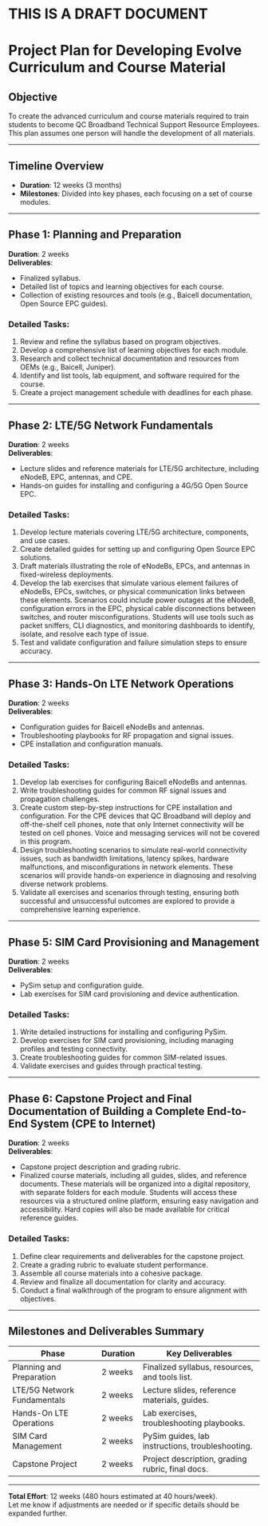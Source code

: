 # THIS IS A DRAFT DOCUMENT 

# **Project Plan for Developing Evolve Curriculum and Course Material**

## Objective
To create the advanced curriculum and course materials required to train students to become QC Broadband Technical Support Resource Employees. This plan assumes one person will handle the development of all materials.

---

## Timeline Overview

- **Duration**: 12 weeks (3 months)
- **Milestones**: Divided into key phases, each focusing on a set of course modules.

---

## **Phase 1: Planning and Preparation**

**Duration**: 2 weeks  
**Deliverables**:

- Finalized syllabus.
- Detailed list of topics and learning objectives for each course.
- Collection of existing resources and tools (e.g., Baicell documentation, Open Source EPC guides).

### Detailed Tasks:

1. Review and refine the syllabus based on program objectives.
2. Develop a comprehensive list of learning objectives for each module.
3. Research and collect technical documentation and resources from OEMs (e.g., Baicell, Juniper).
4. Identify and list tools, lab equipment, and software required for the course.
5. Create a project management schedule with deadlines for each phase.

---

## **Phase 2: LTE/5G Network Fundamentals**

**Duration**: 2 weeks  
**Deliverables**:

- Lecture slides and reference materials for LTE/5G architecture, including eNodeB, EPC, antennas, and CPE.
- Hands-on guides for installing and configuring a 4G/5G Open Source EPC.

### Detailed Tasks:

1. Develop lecture materials covering LTE/5G architecture, components, and use cases.
2. Create detailed guides for setting up and configuring Open Source EPC solutions.
3. Draft materials illustrating the role of eNodeBs, EPCs, and antennas in fixed-wireless deployments.
4. Develop the lab exercises that simulate various element failures of eNodeBs, EPCs, switches, or physical communication links between these elements. Scenarios could include power outages at the eNodeB, configuration errors in the EPC, physical cable disconnections between switches, and router misconfigurations. Students will use tools such as packet sniffers, CLI diagnostics, and monitoring dashboards to identify, isolate, and resolve each type of issue.
5. Test and validate configuration and failure simulation steps to ensure accuracy.

---

## **Phase 3: Hands-On LTE Network Operations**

**Duration**: 2 weeks  
**Deliverables**:

- Configuration guides for Baicell eNodeBs and antennas.
- Troubleshooting playbooks for RF propagation and signal issues.
- CPE installation and configuration manuals.

### Detailed Tasks:

1. Develop lab exercises for configuring Baicell eNodeBs and antennas.
2. Write troubleshooting guides for common RF signal issues and propagation challenges.
3. Create custom step-by-step instructions for CPE installation and configuration. For the CPE devices that QC Broadband will deploy and off-the-shelf cell phones, note that only Internet connectivity will be tested on cell phones. Voice and messaging services will not be covered in this program.
4. Design troubleshooting scenarios to simulate real-world connectivity issues, such as bandwidth limitations, latency spikes, hardware malfunctions, and misconfigurations in network elements. These scenarios will provide hands-on experience in diagnosing and resolving diverse network problems.
5. Validate all exercises and scenarios through testing, ensuring both successful and unsuccessful outcomes are explored to provide a comprehensive learning experience.

---

## **Phase 5: SIM Card Provisioning and Management**

**Duration**: 2 weeks  
**Deliverables**:

- PySim setup and configuration guide.
- Lab exercises for SIM card provisioning and device authentication.

### Detailed Tasks:

1. Write detailed instructions for installing and configuring PySim.
2. Develop exercises for SIM card provisioning, including managing profiles and testing connectivity.
3. Create troubleshooting guides for common SIM-related issues.
4. Validate exercises and guides through practical testing.

---

## **Phase 6: Capstone Project and Final Documentation of Building a Complete End-to-End System (CPE to Internet)**

**Duration**: 2 weeks  
**Deliverables**:

- Capstone project description and grading rubric.
- Finalized course materials, including all guides, slides, and reference documents. These materials will be organized into a digital repository, with separate folders for each module. Students will access these resources via a structured online platform, ensuring easy navigation and accessibility. Hard copies will also be made available for critical reference guides.

### Detailed Tasks:

1. Define clear requirements and deliverables for the capstone project.
2. Create a grading rubric to evaluate student performance.
3. Assemble all course materials into a cohesive package.
4. Review and finalize all documentation for clarity and accuracy.
5. Conduct a final walkthrough of the program to ensure alignment with objectives.

---

## **Milestones and Deliverables Summary**

| **Phase**                   | **Duration** | **Key Deliverables**                             |
| --------------------------- | ------------ | ------------------------------------------------ |
| Planning and Preparation    | 2 weeks      | Finalized syllabus, resources, and tools list.   |
| LTE/5G Network Fundamentals | 2 weeks      | Lecture slides, reference materials, guides.     |
| Hands-On LTE Operations     | 2 weeks      | Lab exercises, troubleshooting playbooks.        |
| SIM Card Management         | 2 weeks      | PySim guides, lab instructions, troubleshooting. |
| Capstone Project            | 2 weeks      | Project description, grading rubric, final docs. |

---

**Total Effort**: 12 weeks (480 hours estimated at 40 hours/week).  
Let me know if adjustments are needed or if specific details should be expanded further.

